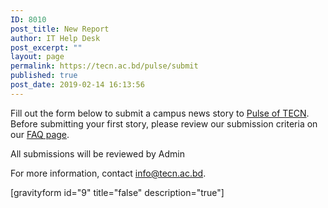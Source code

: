 ```yaml
---
ID: 8010
post_title: New Report
author: IT Help Desk
post_excerpt: ""
layout: page
permalink: https://tecn.ac.bd/pulse/submit
published: true
post_date: 2019-02-14 16:13:56
---
```

<div class="field field-name-body field-type-text-with-summary">
<div class="field-item even">

Fill out the form below to submit a campus news story to <a href="/pulse">Pulse of TECN</a>. Before submitting your first story, please review our submission criteria on our <a href="/about/website/pulse">FAQ page</a>.

All submissions will be reviewed by Admin

For more information, contact <a href="mailto:info@tecn.ac.bd">info@tecn.ac.bd</a>.

</div>
</div>
[gravityform id="9" title="false" description="true"]